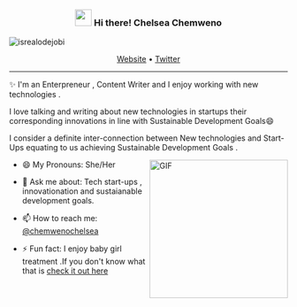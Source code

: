 <!-- Heading -->
<h3 align="center"><img src = "https://raw.githubusercontent.com/MartinHeinz/MartinHeinz/master/wave.gif" width = 30px> Hi there! Chelsea Chemweno</h3>

<!-- Profile Views -->

<p align="left"> <img src="https://komarev.com/ghpvc/?username=lauragift21&label=Profile%20views&color=0e75b6&style=flat" alt="isrealodejobi" />
</p>

<p align="center">
  <a href="https://dev.to/chemwenochelsea">Website</a> •
  <a href="https://twitter.com/ChemwenoChelsea">Twitter</a>
</p>

 <!-- About section -->

---
✨ I'm an Enterpreneur , Content Writer and I enjoy working with new technologies . 

I love talking and writing about  new technologies in startups their corresponding innovations in line with  Sustainable Development Goals😄

I consider a definite inter-connection between New technologies and Start-Ups equating to us achieving Sustainable Development Goals .

<!-- code gif-->
<img align="right" alt="GIF" src="./code.gif" width="250" height="250" />

- 😄 My Pronouns: She/Her   

- 💬 Ask me about: Tech start-ups , innovationation and sustaianable development goals.

- 📫 How to reach me: [@chemwenochelsea](https://twitter.com/chemwenochelsea)

- ⚡ Fun fact: I enjoy baby girl treatment .If you don't know what that is [check it out here](https://exquisitemag.com/beauty/5-baby-girl-treatment-you-absolutely-need/)

<!-- THE END -->


<!--
**ChelseaChemweno** is a ✨ _special_ ✨ repository because its `README.md` (this file) appears on your GitHub profile.

Here are some ideas to get you started:

- 🔭 I’m currently working on ...
- 🌱 I’m currently learning ...
- 👯 I’m looking to collaborate on ...
- 🤔 I’m looking for help with ...
- 💬 Ask me about ...
- 📫 How to reach me: ...
- 😄 Pronouns: ...
- ⚡ Fun fact: ...
-->
